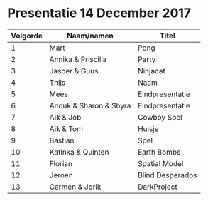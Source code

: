 # Presentatie 14 December 2017

Volgorde|Naam/namen|Titel
---|---|---
1| Mart| Pong
2| Annika & Priscilla | Party
3| Jasper & Guus| Ninjacat
4| Thijs| Naam
5| Mees| Eindpresentatie
6| Anouk & Sharon & Shyra| Eindpresentatie
7| Aik & Job| Cowboy Spel
8| Aik & Tom| Huisje
9| Bastian| Spel
10| Katinka & Quinten| Earth Bombs
11| Florian| Spatial Model
12| Jeroen| Blind Desperados
13| Carmen & Jorik| DarkProject
